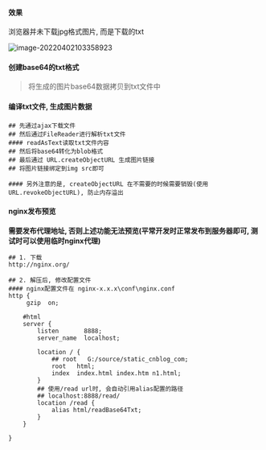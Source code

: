 #### 效果

浏览器并未下载jpg格式图片, 而是下载的txt

![image-20220402103358923](C:\Users\HP\AppData\Roaming\Typora\typora-user-images\image-20220402103358923.png)



#### 创建base64的txt格式

> 将生成的图片base64数据拷贝到txt文件中



#### 编译txt文件, 生成图片数据

```shell
## 先通过ajax下载文件
## 然后通过FileReader进行解析txt文件
#### readAsText读取txt文件内容
## 然后将base64转化为blob格式
## 最后通过 URL.createObjectURL 生成图片链接
## 将图片链接绑定到img src即可

#### 另外注意的是, createObjectURL 在不需要的时候需要销毁(使用URL.revokeObjectURL), 防止内存溢出
```



#### nginx发布预览

**需要发布代理地址, 否则上述功能无法预览(平常开发时正常发布到服务器即可, 测试时可以使用临时nginx代理)**

```shell
## 1. 下载
http://nginx.org/

## 2. 解压后, 修改配置文件
#### nginx配置文件在 nginx-x.x.x\conf\nginx.conf
http {
     gzip  on;

    #html
    server {
        listen       8888;
        server_name  localhost;

        location / {
            ## root   G:/source/static_cnblog_com;
            root   html;
            index  index.html index.htm n1.html;
        }
        ## 使用/read url时, 会自动引用alias配置的路径
        ## localhost:8888/read/
        location /read {
            alias html/readBase64Txt;
        }
    }

}
```

